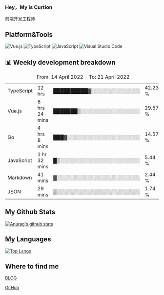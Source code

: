 ### Hey，My is Curtion
前端开发工程师
## Platform&Tools

![Vue.js](https://img.shields.io/badge/-Vue.js-4FC08D?style=flat-square&logo=Vue.js&logoColor=white)
![TypeScript](https://img.shields.io/badge/-TypeScript-007ACC?style=flat-square&logo=typescript&logoColor=white)
![JavaScript](https://img.shields.io/badge/-JavaScript-F7DF1E?style=flat-square&logo=javascript&logoColor=black)
![Visual Studio Code](https://img.shields.io/badge/-VSCode-007ACC?style=flat-square&logo=Visual-Studio-Code&logoColor=white)

## 📊 Weekly development breakdown

<!--START_SECTION:waka-->

<table><caption>From: 14 April 2022 - To: 21 April 2022</caption><tr><td>TypeScript</td><td>12 hrs</td><td>██████████▓░░░░░░░░░░░░░░</td><td>42.23 %</td></tr><tr><td>Vue.js</td><td>8 hrs 24 mins</td><td>███████▒░░░░░░░░░░░░░░░░░</td><td>29.57 %</td></tr><tr><td>Go</td><td>4 hrs 8 mins</td><td>███▓░░░░░░░░░░░░░░░░░░░░░</td><td>14.57 %</td></tr><tr><td>JavaScript</td><td>1 hr 32 mins</td><td>█▒░░░░░░░░░░░░░░░░░░░░░░░</td><td>5.44 %</td></tr><tr><td>Markdown</td><td>41 mins</td><td>▓░░░░░░░░░░░░░░░░░░░░░░░░</td><td>2.44 %</td></tr><tr><td>JSON</td><td>29 mins</td><td>▒░░░░░░░░░░░░░░░░░░░░░░░░</td><td>1.74 %</td></tr></table>

<!--END_SECTION:waka-->

## My Github Stats

[![Anurag's github stats](https://github-readme-stats.vercel.app/api?username=curtion&count_private=true&show_icons=true&theme=onedark)](https://github.com/anuraghazra/github-readme-stats)

## My Languages

[![Top Langs](https://github-readme-stats.vercel.app/api/top-langs/?username=curtion&layout=compact)](https://github.com/anuraghazra/github-readme-stats)

## Where to find me

[BLOG](https://blog.3gxk.net)

[GitHub](https://github.com/Curtion)
